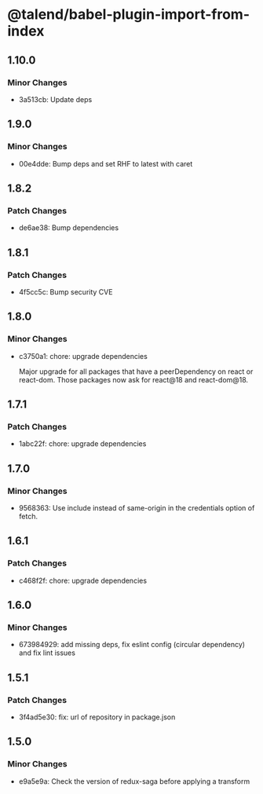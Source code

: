 # @talend/babel-plugin-import-from-index

## 1.10.0

### Minor Changes

- 3a513cb: Update deps

## 1.9.0

### Minor Changes

- 00e4dde: Bump deps and set RHF to latest with caret

## 1.8.2

### Patch Changes

- de6ae38: Bump dependencies

## 1.8.1

### Patch Changes

- 4f5cc5c: Bump security CVE

## 1.8.0

### Minor Changes

- c3750a1: chore: upgrade dependencies

  Major upgrade for all packages that have a peerDependency on react or react-dom. Those packages now ask for react@18 and react-dom@18.

## 1.7.1

### Patch Changes

- 1abc22f: chore: upgrade dependencies

## 1.7.0

### Minor Changes

- 9568363: Use include instead of same-origin in the credentials option of fetch.

## 1.6.1

### Patch Changes

- c468f2f: chore: upgrade dependencies

## 1.6.0

### Minor Changes

- 673984929: add missing deps, fix eslint config (circular dependency) and fix lint issues

## 1.5.1

### Patch Changes

- 3f4ad5e30: fix: url of repository in package.json

## 1.5.0

### Minor Changes

- e9a5e9a: Check the version of redux-saga before applying a transform

